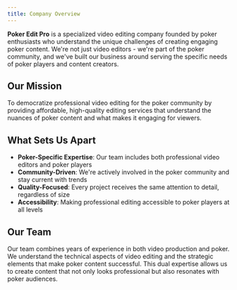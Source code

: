 ```yaml
---
title: Company Overview
---
```


**Poker Edit Pro** is a specialized video editing company founded by poker enthusiasts who understand the unique challenges of creating engaging poker content. We're not just video editors - we're part of the poker community, and we've built our business around serving the specific needs of poker players and content creators.

## Our Mission

To democratize professional video editing for the poker community by providing affordable, high-quality editing services that understand the nuances of poker content and what makes it engaging for viewers.

## What Sets Us Apart

- **Poker-Specific Expertise**: Our team includes both professional video editors and poker players
- **Community-Driven**: We're actively involved in the poker community and stay current with trends
- **Quality-Focused**: Every project receives the same attention to detail, regardless of size
- **Accessibility**: Making professional editing accessible to poker players at all levels

## Our Team

Our team combines years of experience in both video production and poker. We understand the technical aspects of video editing and the strategic elements that make poker content successful. This dual expertise allows us to create content that not only looks professional but also resonates with poker audiences.
